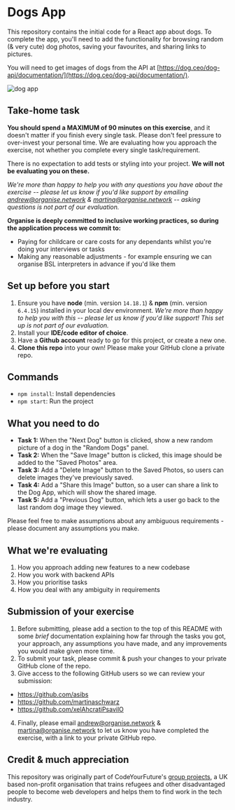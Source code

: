 # Dogs App

This repository contains the initial code for a React app about dogs. To complete the app, you'll need to add the functionality for browsing random (& very cute) dog photos, saving your favourites, and sharing links to pictures.

You will need to get images of dogs from the API at [https://dog.ceo/dog-api/documentation/](https://dog.ceo/dog-api/documentation/).

![dog app](https://user-images.githubusercontent.com/16071230/169317650-f81bcc3a-5185-45d8-be28-5571b4935d4d.png)

## Take-home task

**You should spend a MAXIMUM of 90 minutes on this exercise**, and it doesn't matter if you finish every single task. Please don't feel pressure to over-invest your personal time. We are evaluating how you approach the exercise, not whether you complete every single task/requirement.

There is no expectation to add tests or styling into your project. **We will not be evaluating you on these.**

_We're more than happy to help you with any questions you have about the exercise -- please let us know if you'd like support by emailing andrew@organise.network & martina@organise.network -- asking questions is not part of our evaluation._

**Organise is deeply committed to inclusive working practices, so during the application process we commit to:**
- Paying for childcare or care costs for any dependants whilst you're doing your interviews or tasks
- Making any reasonable adjustments - for example ensuring we can organise BSL interpreters in advance if you'd like them

## Set up before you start

1. Ensure you have **node** (min. version `14.18.1`) & **npm** (min. version `6.4.15`) installed in your local dev environment. *We're more than happy to help you with this -- please let us know if you'd like support! This set up is not part of our evaluation.*
2. Install your **IDE/code editor of choice**.
3. Have a **Github account** ready to go for this project, or create a new one. 
4. **Clone this repo** into your own! Please make your GitHub clone a private repo.

## Commands

- `npm install`: Install dependencies
- `npm start`: Run the project

## What you need to do

- **Task 1:** When the "Next Dog" button is clicked, show a new random picture of a dog in the "Random Dogs" panel.
- **Task 2:** When the "Save Image" button is clicked, this image should be added to the "Saved Photos" area.
- **Task 3:** Add a "Delete Image" button to the Saved Photos, so users can delete images they've previously saved.
- **Task 4:** Add a "Share this Image" button, so a user can share a link to the Dog App, which will show the shared image.
- **Task 5:** Add a "Previous Dog" button, which lets a user go back to the last random dog image they viewed.

Please feel free to make assumptions about any ambiguous requirements - please document any assumptions you make.

## What we're evaluating

1. How you approach adding new features to a new codebase
2. How you work with backend APIs
3. How you prioritise tasks
4. How you deal with any ambiguity in requirements

## Submission of your exercise

1. Before submitting, please add a section to the top of this README with some _brief_ documentation explaining how far through the tasks you got, your approach, any assumptions you have made, and any improvements you would make given more time.
2. To submit your task, please commit & push your changes to your private GitHub clone of the repo. 
3. Give access to the following GitHub users so we can review your submission:
  - https://github.com/asibs
  - https://github.com/martinaschwarz
  - https://github.com/xelAhcratiPsavilO
4. Finally, please email andrew@organise.network & martina@organise.network to let us know you have completed the exercise, with a link to your private GitHub repo.

## Credit & much appreciation

This repository was originally part of CodeYourFuture's [group projects](https://github.com/CodeYourFuture/group-projects), a UK based non-profit organisation that trains refugees and other disadvantaged people to become web developers and helps them to find work in the tech industry. 
